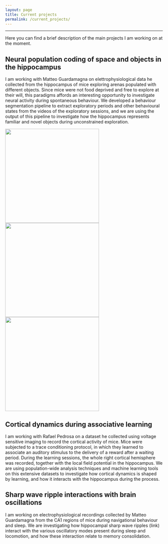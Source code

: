 ```yaml
---
layout: page
title: Current projects
permalink: /current_projects/
---
```


---

Here you can find a brief description of the main projects I am working on at the moment. 

## Neural population coding of space and objects in the hippocampus

I am working with Matteo Guardamagna on elettrophysiological data he collected from the hippocampus of mice exploring arenas populated with different objects. 
Since mice were not food deprived and free to explore at their will, this paradigms affords an interesting opportunity to investigate neural activity during spontaneous behaviour.
We developed a behaviour segmentation pipeline to extract exploratory periods and other behavioural states from the videos of the exploratory sessions, and we are using the output of this pipeline to investigate how the hippocampus represents familiar and novel objects during unconstrained exploration.

<img src ="images/ethogram_example1.gif" width="300"/> <img src ="images/ethogram_example2.gif" width="300"/><img src ="images/ethogram_example3.gif" width="300"/>


## Cortical dynamics during associative learning

I am working with Rafael Pedrosa on a dataset he collected using voltage sensitive imaging to record the cortical activity of mice.
Mice were subjected to a trace conditioning protocol, in which they learned to associate an auditory stimulus to the delivery of a reward after a waiting period. During the learning sessions, the whole right cortical hemisphere was recorded, together with the local field potential in the hippocampus.
We are using population-wide analysis techniques and machine learning tools on this extensive datasets to investigate how cortical dynamics is shaped by learning, and how it interacts with the hippocampus during the process.

## Sharp wave ripple interactions with brain oscillations

I am working on electrophysiological recordings collected by Matteo Guardamagna from the CA1 regions of mice during navigational behaviour and sleep. We are investigating how hippocampal sharp wave ripples (link) interact with the various oscillatory modes present during sleep and locomotion, and how these interaction relate to memory consolidation.

